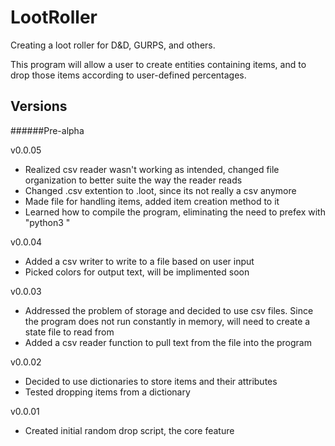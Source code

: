 # LootRoller
Creating a loot roller for D&amp;D, GURPS, and others.

This program will allow a user to create entities containing items, and to drop those items according to user-defined 
percentages.

## Versions

######Pre-alpha

v0.0.05
- Realized csv reader wasn't working as intended, changed file organization to better suite the way the reader reads
- Changed .csv extention to .loot, since its not really a csv anymore
- Made file for handling items, added item creation method to it
- Learned how to compile the program, eliminating the need to prefex with "python3 "

v0.0.04
- Added a csv writer to write to a file based on user input
- Picked colors for output text, will be implimented soon

v0.0.03
- Addressed the problem of storage and decided to use csv files. Since the program does not run constantly in memory, will need to create a state file to read from
- Added a csv reader function to pull text from the file into the program

v0.0.02
- Decided to use dictionaries to store items and their attributes
- Tested dropping items from a dictionary

v0.0.01
- Created initial random drop script, the core feature
